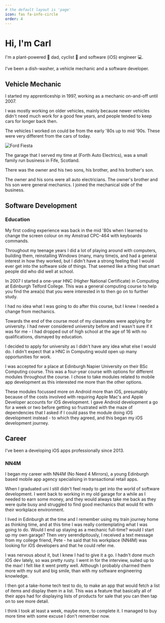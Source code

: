 ```yaml
---
# the default layout is 'page'
icon: fas fa-info-circle
order: 4
---
```


# Hi, I'm Carl

I'm a plant-powered 🌱 dad, cyclist 🚴 and software (iOS) engineer 💻.

I've been a dish-washer, a vehicle mechanic and a software developer.

<!-- 
## School

I went to Inverkeithing High School. I did not enjoy my time there.

 -->

## Vehicle Mechanic

<!-- I was a bit lost -->

I started my apprenticeship in 1997, working as a mechanic on-and-off until 2007.

I was mostly working on older vehicles, mainly because newer vehicles didn't need much work for a good few years, and people tended to keep cars for longer back then.

The vehicles I worked on could be from the early '80s up to mid '90s. These were very different from the cars of today.

![Ford Fiesta](https://www.admiral.com/sites/default/files/public/inline-images/Ford%20Fiesta_1.jpg)

The garage that I served my time at (Forth Auto Electrics), was a small family run business in Fife, Scotland.

There was the owner and his two sons, his brother, and his brother's son.

The owner and his sons were all auto electricians. The owner's brother and his son were general mechanics. I joined the mechanical side of the business.

## Software Development

### Education

My first coding experience was back in the mid '80s when I learned to change the screen colour on my Amstrad CPC-464 with keyboards commands.

Throughout my teenage years I did a lot of playing around with computers, building them, reinstalling Windows (many, many time)s, and had a general interest in how they worked, but I didn't have a strong feeling that I would ever get into the software side of things. That seemed like a thing that smart people did who did well at school.

In 2007 I started a one-year HNC (Higher National Certificate) in Computing at Edinburgh Telford College. This was a general computing course to help you find the area(s) that you were interested in to then go on to further study.

I had no idea what I was going to do after this course, but I knew I needed a change from mechanics.

Towards the end of the course most of my classmates were applying for university. I had never considered university before and I wasn't sure if it was for me - I had dropped out of high school at the age of 16 with no qualifications, dismayed by education.

I decided to apply for university as I didn't have any idea what else I would do. I didn't expect that a HNC in Computing would open up many opportunities for work.

I was accepted for a place at Edinburgh Napier University on their BSc Computing course. This was a four-year course with options for different modules throughout the course. I chose to take modules related to mobile app development as this interested me more than the other options.

These modules focussed more on Android more than iOS, presumably because of the costs involved with requiring Apple Mac's and Apple Developer accounts for iOS development. I gave Android development a go for a week or two before getting so frustrated with the maze of dependencies that I asked if I could pass the module doing iOS development instead - to which they agreed, and this began my iOS development journey.

<!-- Broke my back - had to repeat a term or so? -->

## Career

I've been a developing iOS apps professionally since 2013.

### NN4M

I began my career with NN4M (No Need 4 Mirrors), a young Edinburgh based mobile app agency specialising in transactional retail apps.

When I graduated uni I still didn't feel ready to get into the world of software development. I went back to working in my old garage for a while as I needed to earn some money, and they would always take me back as they were quite busy and struggled to find good mechanics that would fit with their workplace environment.

I lived in Edinburgh at the time and I remember using my train journey home as thinking time, and at this time I was really contemplating what I was going to do. Would I end up staying as a mechanic full-time? would I start up my own garage? Then very serendipitously, I received a text message from my college friend, Pete - he said that his workplace (NN4M) was looking for iOS developers and that he could refer me.

I was nervous about it, but I knew I had to give it a go.
I hadn't done much iOS dev lately, so was pretty rusty.
I went in for the interview, suited up to the max!
I felt like it went pretty well. Although I probably charmed them more with my suit and big smile, than with my software engineering knowledge.

I then got a take-home tech test to do, to make an app that would fetch a list of items and display them in a list. This was a feature that basically all of their apps had for displaying lists of products for sale that you can then tap on to see more detail.

I think I took at least a week, maybe more, to complete it. I managed to buy more time with some excuse I don't remember now.
